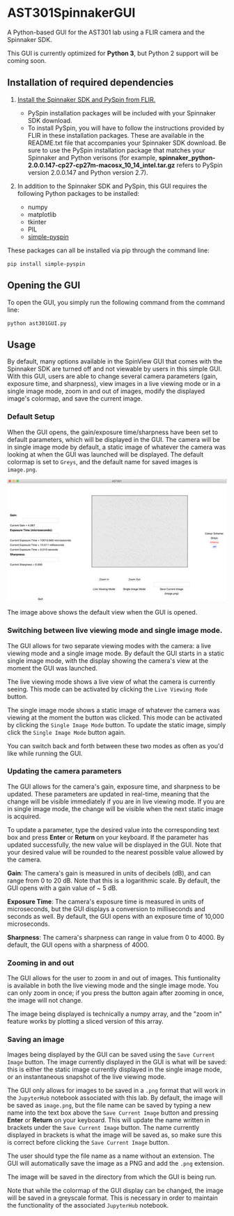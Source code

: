 # AST301SpinnakerGUI
A Python-based GUI for the AST301 lab using a FLIR camera and the Spinnaker SDK.

This GUI is currently optimized for **Python 3**, but Python 2 support will be coming soon.

## Installation of required dependencies

1. [Install the Spinnaker SDK and PySpin from FLIR.](https://www.flir.com/products/spinnaker-sdk/)
   * PySpin installation packages will be included with your Spinnaker SDK download. 
   * To install PySpin, you will have to follow the instructions provided by FLIR in these installation packages. These are available in the README.txt file that accompanies your Spinnaker SDK download. Be sure to use the PySpin installation package that matches your Spinnaker and Python verisons (for example, **spinnaker_python-2.0.0.147-cp27-cp27m-macosx_10_14_intel.tar.gz** refers to PySpin version 2.0.0.147 and Python version 2.7).

2. In addition to the Spinnaker SDK and PySpin, this GUI requires the following Python packages to be installed:
   * numpy
   * matplotlib
   * tkinter
   * PIL
   * [simple-pyspin](https://pypi.org/project/simple-pyspin/)

These packages can all be installed via pip through the command line:

    pip install simple-pyspin
    
## Opening the GUI

To open the GUI, you simply run the following command from the command line:

    python ast301GUI.py
    
## Usage

By default, many options available in the SpinView GUI that comes with the Spinnaker SDK are turned off and not viewable by users in this simple GUI. With this GUI, users are able to change several camera parameters (gain, exposure time, and sharpness), view images in a live viewing mode or in a single image mode, zoom in and out of images, modify the displayed image's colormap, and save the current image.

### Default Setup

When the GUI opens, the gain/exposure time/sharpness have been set to default parameters, which will be displayed in the GUI. The camera will be in single image mode by default, a static image of whatever the camera was looking at when the GUI was launched will be displayed. The default colormap is set to `Greys`, and the default name for saved images is `image.png`.

![Default GUI view.](images/default.png)

The image above shows the default view when the GUI is opened. 

### Switching between live viewing mode and single image mode.

The GUI allows for two separate viewing modes with the camera: a live viewing mode and a single image mode. By default the GUI starts in a static single image mode, with the display showing the camera's view at the moment the GUI was launched.

The live viewing mode shows a live view of what the camera is currently seeing. This mode can be activated by clicking the `Live Viewing Mode` button.

The single image mode shows a static image of whatever the camera was viewing at the moment the button was clicked. This mode can be activated by clicking the `Single Image Mode` button. To update the static image, simply click the `Single Image Mode` button again.

You can switch back and forth between these two modes as often as you'd like while running the GUI.

### Updating the camera parameters

The GUI allows for the camera's gain, exposure time, and sharpness to be updated. These parameters are updated in real-time, meaning that the change will be visible immediately if you are in live viewing mode. If you are in single image mode, the change will be visible when the next static image is acquired.

To update a parameter, type the desired value into the corresponding text box and press **Enter** or **Return** on your keyboard. If the parameter has updated successfully, the new value will be displayed in the GUI. Note that your desired value will be rounded to the nearest possible value allowed by the camera.

**Gain**: The camera's gain is measured in units of decibels (dB), and can range from 0 to 20 dB. Note that this is a logarithmic scale. By default, the GUI opens with a gain value of ~ 5 dB.

**Exposure Time**: The camera's exposure time is measured in units of microseconds, but the GUI displays a conversion to milliseconds and seconds as well. By default, the GUI opens with an exposure time of 10,000 microseconds.

**Sharpness**: The camera's sharpness can range in value from 0 to 4000. By default, the GUI opens with a sharpness of 4000.

### Zooming in and out

The GUI allows for the user to zoom in and out of images. This funtionality is available in both the live viewing mode and the single image mode. You can only zoom in once; if you press the button again after zooming in once, the image will not change. 

The image being displayed is technically a numpy array, and the "zoom in" feature works by plotting a sliced version of this array. 

### Saving an image

Images being displayed by the GUI can be saved using the `Save Current Image` button. The image currently displayed in the GUI is what will be saved: this is either the static image currently displayed in the single image mode, or an instantaneous snapshot of the live viewing mode. 

The GUI only allows for images to be saved in a `.png` format that will work in the `JupyterHub` notebook associated with this lab. By default, the image will be saved as `image.png`, but the file name can be saved by typing a new name into the text box above the `Save Current Image` button and pressing **Enter** or **Return** on your keyboard. This will update the name written in brackets under the `Save Current Image` button. The name currently displayed in brackets is what the image will be saved as, so make sure this is correct before clicking the `Save Current Image` button.

The user should type the file name as a name without an extension. The GUI will automatically save the image as a PNG and add the `.png` extension.

The image will be saved in the directory from which the GUI is being run.

Note that while the colormap of the GUI display can be changed, the image will be saved in a greyscale format. This is necessary in order to maintain the functionality of the associated `JupyterHub` notebook.
